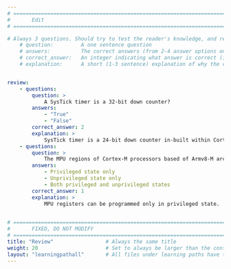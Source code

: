 ```yaml
---
# ================================================================================
#       Edit
# ================================================================================

# Always 3 questions. Should try to test the reader's knowledge, and reinforce the key points you want them to remember.
    # question:         A one sentence question
    # answers:          The correct answers (from 2-4 answer options only). Should be surrounded by quotes.
    # correct_answer:   An integer indicating what answer is correct (index starts from 0)
    # explanation:      A short (1-3 sentence) explanation of why the correct answer is correct. Can add additional context if desired


review:
    - questions:
        question: >
            A SysTick timer is a 32-bit down counter?
        answers:
            - "True"
            - "False"
        correct_answer: 2             
        explanation: >
            SysTick timer is a 24-bit down counter in-built within Cortex-M processors.
    - questions:
        question: >
            The MPU regions of Cortex-M processors based of Armv8-M architecture can be programmed in:
        answers:
            - Privileged state only
            - Unprivileged state only
            - Both privileged and unprivileged states
        correct_answer: 1                  
        explanation: >
            MPU registers can be programmed only in privileged state.
              

# ================================================================================
#       FIXED, DO NOT MODIFY
# ================================================================================
title: "Review"                 # Always the same title
weight: 20                      # Set to always be larger than the content in this path
layout: "learningpathall"       # All files under learning paths have this same wrapper
---
```

